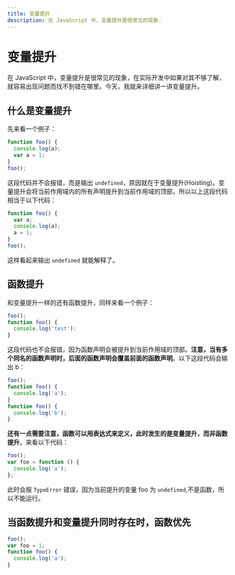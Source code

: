```yaml
---
title: 变量提升
description: 在 JavaScript 中，变量提升是很常见的现象.
---
```


# 变量提升

在 JavaScript 中，变量提升是很常见的现象，在实际开发中如果对其不够了解，就容易出现问题而找不到错在哪里。今天，我就来详细讲一讲变量提升。

## 什么是变量提升

先来看一个例子：

```js
function foo() {
  console.log(a);
  var a = 1;
}
foo();
```

这段代码并不会报错，而是输出 `undefined`，原因就在于变量提升(Hoisting)。变量提升会将当前作用域内的所有声明提升到当前作用域的顶部，所以以上这段代码相当于以下代码：

```js
function foo() {
  var a;
  console.log(a);
  a = 1;
}
foo();
```

这样看起来输出 `undefined` 就能解释了。

## 函数提升

和变量提升一样的还有函数提升，同样来看一个例子：

```js
foo();
function foo() {
  console.log('test');
}
```

这段代码也不会报错，因为函数声明会被提升到当前作用域的顶部。**注意，当有多个同名的函数声明时，后面的函数声明会覆盖前面的函数声明**。以下这段代码会输出 b：

```js
foo();
function foo() {
  console.log('a');
}
function foo() {
  console.log('b');
}
```

**还有一点需要注意，函数可以用表达式来定义，此时发生的是变量提升，而非函数提升**。来看以下代码：

```js
foo();
var foo = function () {
  console.log('a');
};
```

此时会报 `TypeError` 错误，因为当前提升的变量 foo 为 `undefined`,不是函数，所以不能运行。

## 当函数提升和变量提升同时存在时，函数优先

```js
foo();
var foo = 1;
function foo() {
  console.log('a');
}
```
